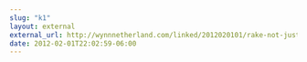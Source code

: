 ```yaml
---
slug: "k1"
layout: external
external_url: http://wynnnetherland.com/linked/2012020101/rake-not-just-for-rubyists
date: 2012-02-01T22:02:59-06:00
---
```

